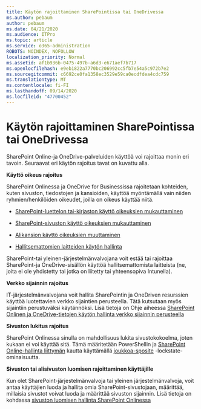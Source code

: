 ```yaml
---
title: Käytön rajoittaminen SharePointissa tai OneDrivessa
ms.author: pebaum
author: pebaum
ms.date: 04/21/2020
ms.audience: ITPro
ms.topic: article
ms.service: o365-administration
ROBOTS: NOINDEX, NOFOLLOW
localization_priority: Normal
ms.assetid: af1b936b-0475-497b-a6d3-e671aef7b717
ms.openlocfilehash: e9eb1822a7770bc206992cc5fb7e54a5c972b7e2
ms.sourcegitcommit: c6692ce0fa1358ec3529e59ca0ecdfdea4cdc759
ms.translationtype: MT
ms.contentlocale: fi-FI
ms.lasthandoff: 09/14/2020
ms.locfileid: "47700452"
---
```

# <a name="restrict-access-in-sharepoint-or-onedrive"></a>Käytön rajoittaminen SharePointissa tai OneDrivessa

SharePoint Online-ja OneDrive-palveluiden käyttöä voi rajoittaa monin eri tavoin. Seuraavat eri käytön rajoitus tavat on kuvattu alla. 

**Käyttö oikeus rajoitus**

SharePoint Onlinessa ja OneDrive for Businessissa rajoitetaan kohteiden, kuten sivuston, tiedostojen ja kansioiden, käyttöä myöntämällä vain niiden ryhmien/henkilöiden oikeudet, joilla on oikeus käyttää niitä.

- [SharePoint-luettelon tai-kirjaston käyttö oikeuksien mukauttaminen](https://support.office.com/article/Customize-permissions-for-a-SharePoint-list-or-library-02d770f3-59eb-4910-a608-5f84cc297782)

- [SharePoint-sivuston käyttö oikeuksien mukauttaminen](https://docs.microsoft.com/sharepoint/customize-sharepoint-site-permissions)

- [Alikansion käyttö oikeuksien muuttaminen](https://support.office.com/article/Change-the-permissions-on-a-subfolder-5427BD7C-F20A-4F75-8CF2-5359DD45A1A6)

- [Hallitsemattomien laitteiden käytön hallinta](https://docs.microsoft.com/sharepoint/control-access-from-unmanaged-devices)

SharePoint-tai yleinen-järjestelmänvalvojana voit estää tai rajoittaa SharePoint-ja OneDrive-sisällön käyttöä hallitsemattomista laitteista (ne, joita ei ole yhdistetty tai jotka on liitetty tai yhteensopiva Intunella).

**Verkko sijainnin rajoitus**

IT-järjestelmänvalvojana voit hallita SharePointin ja OneDriven resurssien käyttöä luotettavien verkko sijaintien perusteella. Tätä kutsutaan myös sijaintiin perustuväksi käytännöksi. Lisä tietoja on Ohje aiheessa [SharePoint Onlinen ja OneDrive-tietojen käytön hallinta verkko sijainnin perusteella](https://docs.microsoft.com/sharepoint/control-access-based-on-network-location)

**Sivuston lukitus rajoitus** 

SharePoint Onlinessa sinulla on mahdollisuus lukita sivustokokoelma, joten kukaan ei voi käyttää sitä. Tämä määritetään PowerShellin ja [SharePoint Online-hallinta liittymän](https://docs.microsoft.com/powershell/sharepoint/sharepoint-online/connect-sharepoint-online?view=sharepoint-ps) kautta käyttämällä [joukkoa-sposite](https://docs.microsoft.com/powershell/module/sharepoint-online/set-sposite?view=sharepoint-ps) -lockstate-ominaisuutta.

**Sivuston tai alisivuston luomisen rajoittaminen käyttäjille**

Kun olet SharePoint-järjestelmänvalvoja tai yleinen järjestelmänvalvoja, voit antaa käyttäjien luoda ja hallita omia SharePoint-sivustojaan, määrittää, millaisia sivustot voivat luoda ja määrittää sivuston sijainnin. Lisä tietoja on kohdassa [sivuston luomisen hallinta SharePoint Onlinessa](https://docs.microsoft.com/sharepoint/manage-site-creation)

